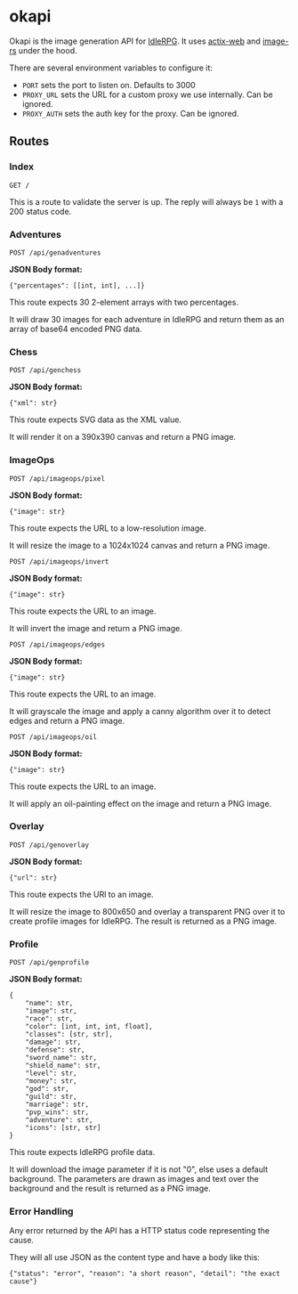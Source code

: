# okapi

Okapi is the image generation API for [IdleRPG](https://git.travitia.xyz/Kenvyra/IdleRPG). It uses [actix-web](https://github.com/actix/actix-web) and [image-rs](https://github.com/image-rs/image) under the hood.

There are several environment variables to configure it:

- `PORT` sets the port to listen on. Defaults to 3000
- `PROXY_URL` sets the URL for a custom proxy we use internally. Can be ignored.
- `PROXY_AUTH` sets the auth key for the proxy. Can be ignored.

## Routes

### Index

`GET /`

This is a route to validate the server is up. The reply will always be `1` with a 200 status code.

### Adventures

`POST /api/genadventures`

**JSON Body format:**

`{"percentages": [[int, int], ...]}`

This route expects 30 2-element arrays with two percentages.

It will draw 30 images for each adventure in IdleRPG and return them as an array of base64 encoded PNG data.

### Chess

`POST /api/genchess`

**JSON Body format:**

`{"xml": str}`

This route expects SVG data as the XML value.

It will render it on a 390x390 canvas and return a PNG image.

### ImageOps

`POST /api/imageops/pixel`

**JSON Body format:**

`{"image": str}`

This route expects the URL to a low-resolution image.

It will resize the image to a 1024x1024 canvas and return a PNG image.

`POST /api/imageops/invert`

**JSON Body format:**

`{"image": str}`

This route expects the URL to an image.

It will invert the image and return a PNG image.

`POST /api/imageops/edges`

**JSON Body format:**

`{"image": str}`

This route expects the URL to an image.

It will grayscale the image and apply a canny algorithm over it to detect edges and return a PNG image.

`POST /api/imageops/oil`

**JSON Body format:**

`{"image": str}`

This route expects the URL to an image.

It will apply an oil-painting effect on the image and return a PNG image.

### Overlay

`POST /api/genoverlay`

**JSON Body format:**

`{"url": str}`

This route expects the URl to an image.

It will resize the image to 800x650 and overlay a transparent PNG over it to create profile images for IdleRPG. The result is returned as a PNG image.

### Profile

`POST /api/genprofile`

**JSON Body format:**

```
{
    "name": str,
    "image": str,
    "race": str,
    "color": [int, int, int, float],
    "classes": [str, str],
    "damage": str,
    "defense": str,
    "sword_name": str,
    "shield_name": str,
    "level": str,
    "money": str,
    "god": str,
    "guild": str,
    "marriage": str,
    "pvp_wins": str,
    "adventure": str,
    "icons": [str, str]
}
```

This route expects IdleRPG profile data.

It will download the image parameter if it is not "0", else uses a default background. The parameters are drawn as images and text over the background and the result is returned as a PNG image.

### Error Handling

Any error returned by the API has a HTTP status code representing the cause.

They will all use JSON as the content type and have a body like this:

`{"status": "error", "reason": "a short reason", "detail": "the exact cause"}`
